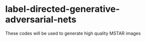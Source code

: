 # label-directed-generative-adversarial-nets
These codes will be used to generate high quality MSTAR images
